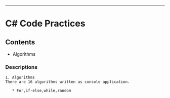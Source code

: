 ---

# C# Code Practices 

## Contents

- Algorithms


### Descriptions

```
1. Algorithms
There are 16 algorithms written as console application. 

   * For,if-else,while,random
```
